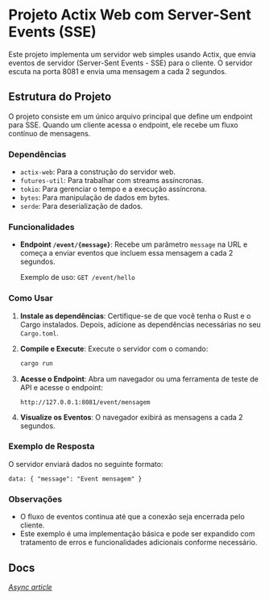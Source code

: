 # Projeto Actix Web com Server-Sent Events (SSE)

Este projeto implementa um servidor web simples usando Actix, que envia eventos de servidor (Server-Sent Events - SSE) para o cliente. O servidor escuta na porta 8081 e envia uma mensagem a cada 2 segundos.

## Estrutura do Projeto

O projeto consiste em um único arquivo principal que define um endpoint para SSE. Quando um cliente acessa o endpoint, ele recebe um fluxo contínuo de mensagens.

### Dependências

- `actix-web`: Para a construção do servidor web.
- `futures-util`: Para trabalhar com streams assíncronas.
- `tokio`: Para gerenciar o tempo e a execução assíncrona.
- `bytes`: Para manipulação de dados em bytes.
- `serde`: Para deserialização de dados.

### Funcionalidades

- **Endpoint `/event/{message}`**: Recebe um parâmetro `message` na URL e começa a enviar eventos que incluem essa mensagem a cada 2 segundos.

  Exemplo de uso: `GET /event/hello`

### Como Usar

1. **Instale as dependências**: Certifique-se de que você tenha o Rust e o Cargo instalados. Depois, adicione as dependências necessárias no seu `Cargo.toml`.

2. **Compile e Execute**: Execute o servidor com o comando:
   ```bash
   cargo run
   ```

3. **Acesse o Endpoint**: Abra um navegador ou uma ferramenta de teste de API e acesse o endpoint:
   ```
   http://127.0.0.1:8081/event/mensagem
   ```

4. **Visualize os Eventos**: O navegador exibirá as mensagens a cada 2 segundos.

### Exemplo de Resposta

O servidor enviará dados no seguinte formato:
```
data: { "message": "Event mensagem" }
```

### Observações

- O fluxo de eventos continua até que a conexão seja encerrada pelo cliente.
- Este exemplo é uma implementação básica e pode ser expandido com tratamento de erros e funcionalidades adicionais conforme necessário.

## Docs

_[Async article](https://aarambhdevhub.medium.com/mastering-async-programming-in-rust-with-tokio-full-tutorial-real-world-examples-635c6e5dcdcc)_